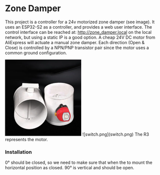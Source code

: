 # Zone Damper
This project is a controller for a 24v motorized zone damper (see image). 
It uses an ESP32-S2 as a controller, and provides a web user interface.
The control interface can be reached at: http://zone_damper.local on the local network, but using a static IP is a good option.
A cheap 24V DC motor from AliExpress will actuate a manual zone damper.
Each direction (Open & Close) is controlled by a NPN/PNP transistor pair since the motor uses a common ground configuration.

<img src="Motorized-Zone-Dampers.webp" width=50% />
![switch.png](switch.png)
The R3 represents the motor.

### Installation 
0° should be closed, so we need to make sure that when the to mount the horizontal position as closed.
90° is vertical and should be open.


